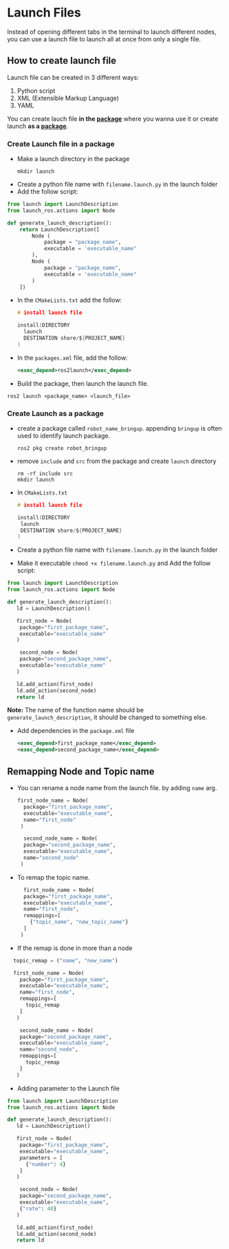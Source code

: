 # Launch Files

Instead of opening different tabs in the terminal to launch different nodes, you can use a launch file to launch all at once from only a single file.

## How to create launch file

Launch file can be created in 3 different ways:

1. Python script
2. XML (Extensible Markup Language)
3. YAML

You can create lauch file **in the <a href="#file">package</a>** where you wanna use it or create launch **as a <a href="#package">package</a>**.

### Create Launch file in a package
<div id="file"></div>

- Make a launch directory in the package
  ```
  mkdir launch
  ```
- Create a python file name with `filename.launch.py` in the launch folder
- Add the follow script:

```py
from launch import LaunchDescription
from launch_ros.actions import Node

def generate_launch_description():
    return LaunchDescription([
        Node (
            package = "package_name",
            executable = 'executable_name"
        ),
        Node (
            package = "package_name",
            executable = 'executable_name"
        )
    ])
```

- In the `CMakeLists.txt` add the follow:

  ```c
  # install launch file

  install(DIRECTORY
    launch
    DESTINATION share/${PROJECT_NAME}
  )
  ```

- In the `packages.xml` file, add the follow:
  ```xml
  <exec_depend>ros2launch</exec_depend>
  ```
- Build the package, then launch the launch file.

```
ros2 launch <package_name> <launch_file>
```

### Create Launch as a package
<div id="package"></div>

- create a package called `robot_name_bringup`. appending `bringup` is often used to identify launch package.
  ```
  ros2 pkg create robot_bringup
  ```
- remove `include` and `src` from the package and create `launch` directory
  ```
  rm -rf include src
  mkdir launch
  ```
- In `CMakeLists.txt`

  ```c
  # install launch file

  install(DIRECTORY
   launch
   DESTINATION share/${PROJECT_NAME}
  )
  ```

- Create a python file name with `filename.launch.py` in the launch folder
- Make it executable `chmod +x filename.launch.py` and Add the follow script:

```py
from launch import LaunchDescription
from launch_ros.actions import Node

def generate_launch_description():
   ld = LaunchDescription()

   first_node = Node(
    package="first_package_name",
    executable="executable_name"
   )

    second_node = Node(
    package="second_package_name",
    executable="executable_name"
   )

   ld.add_action(first_node)
   ld.add_action(second_node)
   return ld
```

**Note:** The name of the function name should be `generate_launch_description`, it should be changed to something else.

- Add dependencies in the `package.xml` file
  ```xml
  <exec_depend>first_package_name</exec_depend>
  <exec_depend>second_package_name</exec_depend>
  ```

## Remapping Node and Topic name
- You can rename a node name from the launch file. by adding `name` arg.
  ```py
  first_node_name = Node(
    package="first_package_name",
    executable="executable_name",
    name="first_node"
   )

    second_node_name = Node(
    package="second_package_name",
    executable="executable_name",
    name="second_node"
   )
  ```
- To remap the topic name.
  ```py
    first_node_name = Node(
    package="first_package_name",
    executable="executable_name",
    name="first_node",
    remappings=[
      {"topic_name", "new_topic_name"}
    ]
   ) 
  ```
- If the remap is done in more than a node
```py
  topic_remap = ("name", "new_name")

  first_node_name = Node(
    package="first_package_name",
    executable="executable_name",
    name="first_node",
    remappings=[
      topic_remap
    ]
   )

    second_node_name = Node(
    package="second_package_name",
    executable="executable_name",
    name="second_node",
    remappings=[
      topic_remap
    ]
   )
  ```
- Adding parameter to the Launch file
```py
from launch import LaunchDescription
from launch_ros.actions import Node

def generate_launch_description():
   ld = LaunchDescription()

   first_node = Node(
    package="first_package_name",
    executable="executable_name",
    parameters = [
      {"number": 4}
    ]
   )

    second_node = Node(
    package="second_package_name",
    executable="executable_name",
    {"rate": 40}
   )

   ld.add_action(first_node)
   ld.add_action(second_node)
   return ld
```
